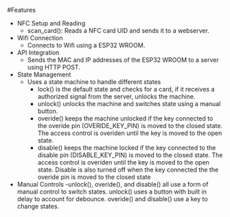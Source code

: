 #Features
- NFC Setup and Reading
    - scan_card(): Reads a NFC card UID and sends it to a webserver.
- Wifi Connection
    - Connects to Wifi using a ESP32 WROOM.
- API Integration
    - Sends the MAC and IP addresses of the ESP32 WROOM to a server using HTTP POST.
- State Management
    - Uses a state machine to handle different states
        - lock() is the default state and checks for a card, if it receives a authorized signal from the server, unlocks the machine.
        - unlock() unlocks the machine and switches state using a manual button.
        - overide() keeps the machine unlocked if the key connected to the overide pin (OVERIDE_KEY_PIN) is moved to the closed state.
        The access control is overiden until the key is moved to the open state.
        - disable() keeps the machine locked if the key connected to the disable pin (DISABLE_KEY_PIN) is moved to the closed state. 
        The access control is overiden until the key is moved to the open state. Disable is also turned off when the key connected the the overide pin is moved to the closed state
- Manual Controls
    -unlock(), overide(), and disable() all use a form of manual control to switch states. unlock() uses a button with built in delay to account for debounce. overide() and disable() use a key to change states.